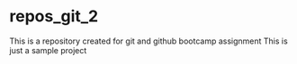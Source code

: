 # repos_git_2
This is a repository created for git and github bootcamp assignment
This is just a sample project 